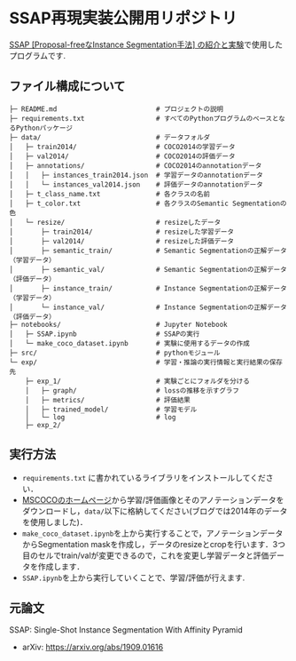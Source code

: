 # SSAP再現実装公開用リポジトリ
[SSAP [Proposal-freeなInstance Segmentation手法] の紹介と実験](https://blog.albert2005.co.jp/2020/08/17/ssap/)で使用したプログラムです.

## ファイル構成について
```
├─ README.md                         # プロジェクトの説明
├─ requirements.txt                  # すべてのPythonプログラムのベースとなるPythonパッケージ
├─ data/                             # データフォルダ
│   ├─ train2014/                    # COCO2014の学習データ
│   ├─ val2014/                      # COCO2014の評価データ
│   ├─ annotations/                  # COCO2014のannotationデータ
│   │   ├─ instances_train2014.json  # 学習データのannotationデータ
│   │   └─ instances_val2014.json    # 評価データのannotationデータ
│   ├─ t_class_name.txt              # 各クラスの名前
│   ├─ t_color.txt                   # 各クラスのSemantic Segmentationの色
│   └─ resize/                       # resizeしたデータ
│       ├─ train2014/                # resizeした学習データ
│       ├─ val2014/                  # resizeした評価データ
│       ├─ semantic_train/           # Semantic Segmentationの正解データ（学習データ）        
│       ├─ semantic_val/             # Semantic Segmentationの正解データ（評価データ）
│       ├─ instance_train/           # Instance Segmentationの正解データ（学習データ） 
│       └─ instance_val/             # Instance Segmentationの正解データ（評価データ）
├─ notebooks/                        # Jupyter Notebook
│   ├─ SSAP.ipynb                    # SSAPの実行
│   └─ make_coco_dataset.ipynb       # 実験に使用するデータの作成
├─ src/                              # pythonモジュール
└─ exp/                              # 学習・推論の実行情報と実行結果の保存先
    ├─ exp_1/                        # 実験ごとにフォルダを分ける
    │   ├─ graph/                    # lossの推移を示すグラフ
    │   ├─ metrics/                  # 評価結果
    │   ├─ trained_model/            # 学習モデル
    │   └─ log                       # log
    ├─ exp_2/
```


## 実行方法
- `requirements.txt` に書かれているライブラリをインストールしてください．
- [MSCOCOのホームページ](https://cocodataset.org/#download)から学習/評価画像とそのアノテーションデータをダウンロードし，`data/`以下に格納してください(ブログでは2014年のデータを使用しました)．
- `make_coco_dataset.ipynb`を上から実行することで，アノテーションデータからSegmentation maskを作成し，データのresizeとcropを行います．3つ目のセルでtrain/valが変更できるので，これを変更し学習データと評価データを作成します．
- `SSAP.ipynb`を上から実行していくことで、学習/評価が行えます.

## 元論文
SSAP: Single-Shot Instance Segmentation With Affinity Pyramid
- arXiv: https://arxiv.org/abs/1909.01616
